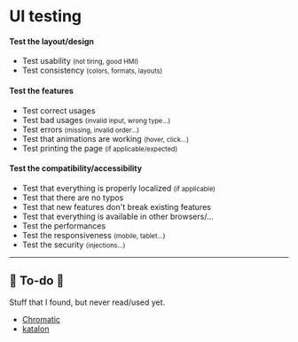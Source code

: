 # UI testing

<div class="row row-cols-md-2"><div>

#### Test the layout/design

* Test usability <small>(not tiring, good HMI)</small>
* Test consistency <small>(colors, formats, layouts)</small>

#### Test the features

* Test correct usages
* Test bad usages <small>(invalid input, wrong type...)</small>
* Test errors <small>(missing, invalid order...)</small>
* Test that animations are working <small>(hover, click...)</small>
* Test printing the page <small>(if applicable/expected)</small>

</div><div>

#### Test the compatibility/accessibility

* Test that everything is properly localized <small>(if applicable)</small>
* Test that there are no typos
* Test that new features don't break existing features
* Test that everything is available in other browsers/...
* Test the performances
* Test the responsiveness <small>(mobile, tablet...)</small>
* Test the security <small>(injections...)</small>
</div></div>

<hr class="sep-both">

## 👻 To-do 👻

Stuff that I found, but never read/used yet.

<div class="row row-cols-md-2"><div>

* [Chromatic](https://www.chromatic.com/)
* [katalon](https://www.katalon.com/)
</div><div>


</div></div>